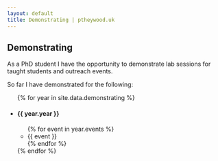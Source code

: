 ```yaml
---
layout: default
title: Demonstrating | ptheywood.uk
---
```


<section id="demonstrating" class="content">
    <div class="wrapper">
        <div class="container-fluid">
            <div class="row">
                <div class="col-xs-12">
                    <h2 class="sub-header"><span>Demonstrating</span></h2>
                    <p class="text-left text-center-xs">
                        As a PhD student I have the opportunity to demonstrate lab sessions for taught students and outreach events.
                    </p>
                    <p class="text-left text-center-xs">
                        So far I have demonstrated for the following:
                        <ul class="demonstrating-list">
                        {% for year in site.data.demonstrating %}
                            <li>
                                <h4 class="sub-sub-sub-header"><span>{{ year.year }}</span></h4>
                                <ul>
                                    {% for event in year.events %}
                                    <li>
                                        {{ event }}
                                    </li>
                                    {% endfor %}
                                </ul>
                            </li>
                        {% endfor %}
                        </ul>
                    </p>
                </div>
            </div>
        </div>
    </div>
</section>
